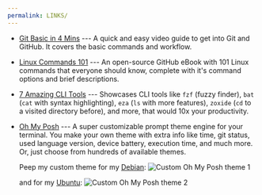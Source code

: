 ```yaml
---
permalink: LINKS/
---
```


- [Git Basic in 4 Mins](https://youtu.be/e9lnsKot_SQ) --- A quick and easy video guide to get into Git and GitHub. It covers the basic commands and workflow.

- [Linux Commands 101](https://github.com/bobbyiliev/101-linux-commands-ebook?tab=readme-ov-file#commands) --- An open-source GitHub eBook with 101 Linux commands that everyone should know, complete with it's command options and brief descriptions.

- [7 Amazing CLI Tools](https://www.youtube.com/watch?v=mmqDYw9C30I&t=782s) --- Showcases CLI tools like `fzf` (fuzzy finder), `bat` (`cat` with syntax highlighting), `eza` (`ls` with more features), `zoxide` (`cd` to a visited directory before), and more, that would 10x your productivity.

- [Oh My Posh](https://ohmyposh.dev/) --- A super customizable prompt theme engine for your terminal. You make your own theme with extra info like time, git status, used language version, device battery, execution time, and much more. Or, just choose from hundreds of available themes.

  Peep my custom theme for my [Debian](https://raw.githubusercontent.com/absolutepraya/config/config/ohmyposh_debian.omp.json):
![Custom Oh My Posh theme 1](https://res.cloudinary.com/dr1tp0gwd/image/upload/v1726057558/hhekwcvv8usmig6suubg.png)  

  and for my [Ubuntu](https://raw.githubusercontent.com/absolutepraya/config/config/ohmyposh_ubuntu.omp.json):
![Custom Oh My Posh theme 2](https://res.cloudinary.com/dr1tp0gwd/image/upload/v1726057759/oyorexlbporsxzmeutby.png)